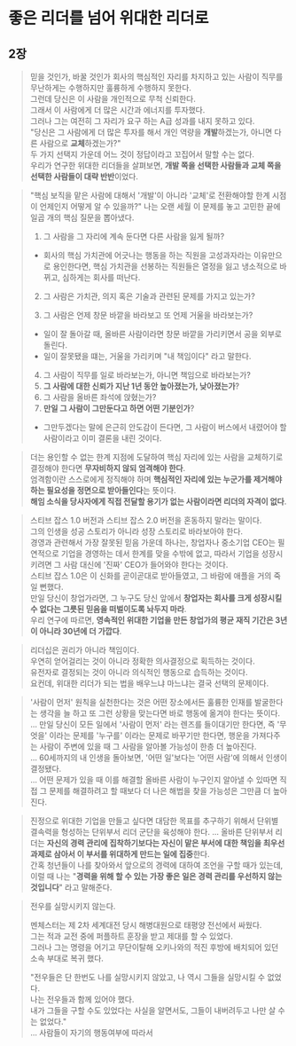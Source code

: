 # 좋은 리더를 넘어 위대한 리더로

## 2장

> 믿을 것인가, 바꿀 것인가
> 회사의 핵심적인 자리를 차지하고 있는 사람이 직무를 무난하게는 수행하지만 훌륭하게 수행하지 못한다.  
> 그런데 당신은 이 사람을 개인적으로 무척 신뢰한다.  
> 그래서 이 사람에게 더 많은 시간과 에너지를 투자했다.  
> 그러나 그는 여전히 그 자리가 요구 하는 A급 성과를 내지 못하고 있다.  
> "당신은 그 사람에게 더 많은 투자를 해서 개인 역량을 **개발**하겠는가, 아니면 다른 사람으로 **교체**하겠는가?"  
> 두 가지 선택지 가운데 어느 것이 정답이라고 꼬집어서 말할 수는 없다.  
> 우리가 연구한 위대한 리더들을 살펴보면, **개발 쪽을 선택한 사람들과 교체 쪽을 선택한 사람들이 대략 반반**이었다.  

> "핵심 보직을 맡은 사람에 대해서 '개발'이 아니라 '교체'로 전환해야할 한계 시점이 언제인지 어떻게 알 수 있을까?"
> 나는 오랜 세월 이 문제를 놓고 고민한 끝에 일곱 개의 핵심 질문을 뽑아냈다.
> 1. 그 사람을 그 자리에 계속 둔다면 다른 사람을 잃게 될까?
> - 회사의 핵심 가치관에 어긋나는 행동을 하는 직원을 고성과자라는 이유만으로 용인한다면, 핵심 가치관을 선봉하는 직원들은 열정을 잃고 냉소적으로 바뀌고, 심하게는 회사를 떠난다.  
>
> 2. 그 사람은 가치관, 의지 혹은 기술과 관련된 문제를 가지고 있는가?
>
> 3. 그 사람은 언제 창문 바깥을 바라보고 또 언제 거울을 바라보는가?
> - 일이 잘 돌아갈 때, 올바른 사람이라면 창문 바깥을 가리키면서 공을 외부로 돌린다.  
> - 일이 잘못됐을 떄는, 거울을 가리키며 "내 책임이다" 라고 말한다.
>
> 4. 그 사람이 직무를 일로 바라보는가, 아니면 책임으로 바라보는가?
> 5. **그 사람에 대한 신뢰가 지난 1년 동안 높아졌는가, 낮아졌는가**?
> 6. 그 사람을 올바른 좌석에 앉혔는가?
> 7. **만일 그 사람이 그만둔다고 하면 어떤 기분인가**?  
> - 그만두겠다는 말에 은근히 안도감이 든다면, 그 사람이 버스에서 내렸어야 할 사람이라고 이미 결론을 내린 것이다.

> 더는 용인할 수 없는 한계 지점에 도달하여 핵심 자리에 있는 사람을 교체하기로 결정해야 한다면 **무자비하지 않되 엄격해야 한다**.  
> 엄격함이란 스스로에게 정직해야 하며 **핵심적인 자리에 있는 누군가를 제거해야하는 필요성을 정면으로 받아들인다**는 뜻이다.  
> **해임 소식을 당사자에게 직접 전달할 용기가 없는 사람이라면 리더의 자격이 없다**.

> 스티브 잡스 1.0 버전과 스티브 잡스 2.0 버전을 혼동하지 말라는 말이다.  
> 그의 인생을 성공 스토리가 아니라 성장 스토리로 바라보아야 한다.  
> 경영과 관련해서 가장 잘못된 믿음 가운데 하나는, 창업자나 중소기업 CEO는 필연적으로 기업을 경영하는 데서 한계를 맞을 수밖에 없고, 따라서 기업을 성장시키려면 그 사람 대신에 '진짜' CEO가 들어와야 한다는 것이다.  
> 스티브 잡스 1.0은 이 신화를 곧이곧대로 받아들였고, 그 바람에 애플을 거의 죽일 뻔했다.  
> 만일 당신이 창업가라면, 그 누구도 당신 앞에서 **창업자는 회사를 크게 성장시킬 수 없다는 그릇된 믿음을 떠벌이도록 놔두지 마라**.  
> 우리 연구에 따르면, **영속적인 위대한 기업을 만든 창업가의 평균 재직 기간은 3년이 아니라 30년에 더 가깝다**. 

> 리더십은 권리가 아니라 책임이다.  
> 우연히 얻어걸리는 것이 아니라 정확한 의사결정으로 획득하는 것이다.  
> 유전자로 결정되는 것이 아니라 의식적인 행동으로 습득하는 것이다.  
> 요컨데, 위대한 리더가 되는 법을 배우느냐 마느냐는 결국 선택의 문제이다.

> '사람이 먼저' 원칙을 실천한다는 것은 어떤 장소에서든 훌륭한 인재를 발굴한다는 생각을 늘 하고 또 그런 상황을 맞는다면 바로 행동에 옮겨야 한다는 뜻이다.  
> ...
> 만일 당신이 모든 일에서 '사람이 먼저' 라는 렌즈를 들이대기만 한다면, 즉 '무엇을' 이라는 문제를 '누구를' 이라는 문제로 바꾸기만 한다면, 행운을 가져다주는 사람이 주변에 있을 때 그 사람을 알아볼 가능성이 한층 더 높아진다.  
> ...
> 60세까지의 내 인생을 돌아보면, '어떤 일'보다는 '어떤 사람'에 의해서 인생이 결정됐다.  
> ...
> 어떤 문제가 있을 때 이를 해결할 올바른 사람이 누구인지 알아낼 수 있따면 직접 그 문제를 해결하려고 할 때보다 더 나은 해법을 찾을 가능성은 그만큼 더 높아진다.

> 진정으로 위대한 기업을 만들고 싶다면 대담한 목표를 추구하기 위해서 단위별 결속력을 형성하는 단위부서 리더 군단을 육성해야 한다.
> ...
> 올바른 단위부서 리더는 **자신의 경력 관리에 집착하기보다는 자신이 맡은 부서에 대한 책임을 최우선 과제로 삼아서 이 부서를 위대하게 만드는 일에 집중**한다.  
> 간혹 청년들이 나를 찾아와서 앞으로의 경력에 대하여 조언을 구할 때가 있는데, 이럴 때 나는 "**경력을 위해 할 수 있는 가장 좋은 일은 경력 관리를 우선하지 않는 것입니다**" 라고 말해준다.

> 전우를 실망시키지 않는다.
>
> 멘체스터는 제 2차 세계대전 당시 해병대원으로 태평양 전선에서 싸웠다.  
> 그는 적과 교전 중에 퍼플하트 훈장을 받고 제대를 할 수 있었다.  
> 그러나 그는 명령을 어기고 무단이탈해 오키나와의 적진 후방에 배치되어 있던 소속 부대로 복귀 했다.  
>
> "전우들은 단 한번도 나를 실망시키지 않았고, 나 역시 그들을 실망시킬 수 없었다.  
> 나는 전우들과 함께 있어야 했다.  
> 내가 그들을 구할 수도 있었다는 사실을 알면서도, 그들이 내버려두고 나만 살 수는 없었다."  
> ...
> 사람들이 자기의 행동여부에 따라서 
